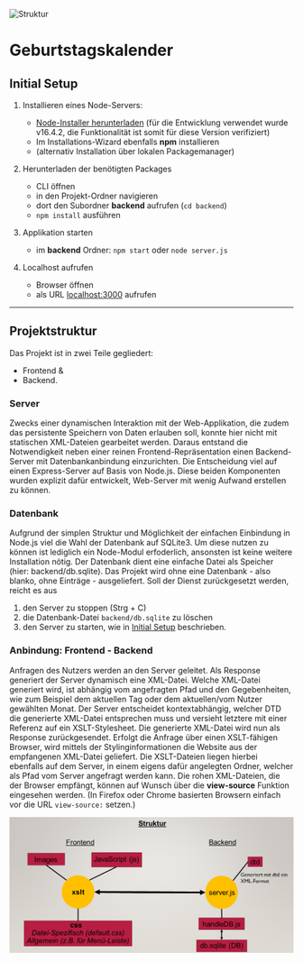![Struktur](https://user-images.githubusercontent.com/85650505/125986840-e4319d4b-d49c-4c9d-9357-f2d85c411192.png)
# Geburtstagskalender

## Initial Setup

1. Installieren eines Node-Servers:
   - [Node-Installer herunterladen](https://nodejs.org/en/download/) (für die Entwicklung verwendet wurde v16.4.2, die Funktionalität ist somit für diese Version verifiziert)
   - Im Installations-Wizard ebenfalls **npm** installieren
   - (alternativ Installation über lokalen Packagemanager)

2. Herunterladen der benötigten Packages
   - CLI öffnen
   - in den Projekt-Ordner navigieren
   - dort den Subordner **backend** aufrufen (`cd backend`)
   - `npm install` ausführen

3. Applikation starten
   - im **backend** Ordner: `npm start` oder `node server.js`

4. Localhost aufrufen
   - Browser öffnen
   - als URL [localhost:3000](http://localhost:3000/) aufrufen

---

## Projektstruktur

Das Projekt ist in zwei Teile gegliedert:
- Frontend &
- Backend.

### Server
Zwecks einer dynamischen Interaktion mit der Web-Applikation, die zudem das persistente Speichern von Daten erlauben soll, konnte hier nicht mit statischen XML-Dateien gearbeitet werden.
Daraus entstand die Notwendigkeit neben einer reinen Frontend-Repräsentation einen Backend-Server mit Datenbankanbindung einzurichten.
Die Entscheidung viel auf einen Express-Server auf Basis von Node.js.
Diese beiden Komponenten wurden explizit dafür entwickelt, Web-Server mit wenig Aufwand erstellen zu können.

### Datenbank
Aufgrund der simplen Struktur und Möglichkeit der einfachen Einbindung in Node.js viel die Wahl der Datenbank auf SQLite3.
Um diese nutzen zu können ist lediglich ein Node-Modul erfoderlich, ansonsten ist keine weitere Installation nötig.
Der Datenbank dient eine einfache Datei als Speicher (hier: backend/db.sqlite).
Das Projekt wird ohne eine Datenbank - also blanko, ohne Einträge - ausgeliefert.
Soll der Dienst zurückgesetzt werden, reicht es aus

1. den Server zu stoppen (Strg + C)
2. die Datenbank-Datei `backend/db.sqlite` zu löschen
3. den Server zu starten, wie in [Initial Setup](#initial-setup) beschrieben.

### Anbindung: Frontend - Backend
Anfragen des Nutzers werden an den Server geleitet.
Als Response generiert der Server dynamisch eine XML-Datei.
Welche XML-Datei generiert wird, ist abhängig vom angefragten Pfad und den Gegebenheiten, wie zum Beispiel dem aktuellen Tag oder dem aktuellen/vom Nutzer gewählten Monat.
Der Server entscheidet kontextabhängig, welcher DTD die generierte XML-Datei entsprechen muss und versieht letztere mit einer Referenz auf ein XSLT-Stylesheet.
Die generierte XML-Datei wird nun als Response zurückgesendet.
Erfolgt die Anfrage über einen XSLT-fähigen Browser, wird mittels der Stylinginformationen die Website aus der empfangenen XML-Datei geliefert.
Die XSLT-Dateien liegen hierbei ebenfalls auf dem Server, in einem eigens dafür angelegten Ordner, welcher als Pfad vom Server angefragt werden kann.
Die rohen XML-Dateien, die der Browser empfängt, können auf Wunsch über die **view-source** Funktion eingesehen werden.
(In Firefox oder Chrome basierten Browsern einfach vor die URL `view-source:` setzen.)

![Struktur](/Struktur.png)
